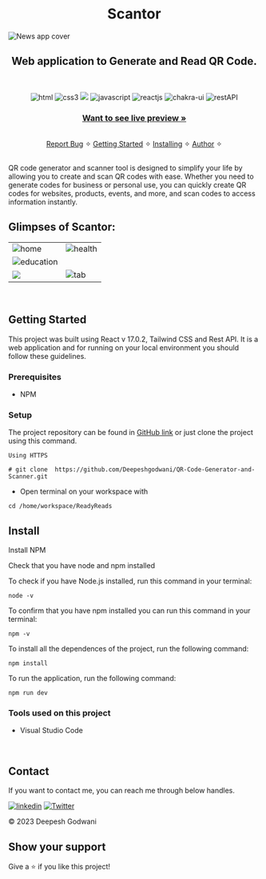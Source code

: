 <h1 align="center">Scantor</h1> 

![News app cover](https://res.cloudinary.com/dynjwlpl3/image/upload/v1676479213/Projects%20readme/newssshome_vawmvf.png)

<h2 align="center">Web application to Generate and Read QR Code.</h2>    

<br />
<p align="center">
    <img src="https://img.shields.io/badge/HTML5-%230077B5.svg?&style=for-the-badge&color=orange&logo=HTML5&logoColor=white" alt="html"/>  
    <img src="https://img.shields.io/badge/CSS3-1572B6?style=for-the-badge&logo=css3&logoColor=white" alt="css3"/> 
    <img src="https://img.shields.io/badge/tailwindcss-%2338B2AC.svg?style=for-the-badge&logo=tailwind-css&logoColor=white"/>  
    <img src="https://img.shields.io/badge/JAVASCRIPT-%230077B5.svg?&style=for-the-badge&color=black&logo=JAVASCRIPT&logoColor=yellow" alt="javascript"/> 
    <img src="https://img.shields.io/badge/React-20232A?style=for-the-badge&logo=react&logoColor=61DAFB" alt="reactjs" />
    <img src="https://img.shields.io/badge/Chakra%20UI-3bc7bd?style=for-the-badge&logo=chakraui&logoColor=white" alt="chakra-ui"/>  
    <img src="https://img.shields.io/badge/Rest_API-02303A?style=for-the-badge&logo=react-router&logoColor=white" alt="restAPI"/>   
</p>
     
  <h3 align="center"><a href="https://readyreads.onrender.com/"><strong>Want to see live preview »</strong></a></h3>
   
    
  <p align="center"> 
    <br />
    <a href="https://github.com/Deepeshgodwani/QR-Code-Generator-and-Scanner/issues">Report Bug</a>    &#10023;
    <a href="#Getting-Started">Getting Started</a> &#10023; <a href="#Install">Installing</a> &#10023;    
    <a href="#Contact">Author</a> &#10023;
  </p>
<br/>
QR code generator and scanner tool is designed to simplify your life by allowing you to create and scan QR codes with ease. Whether you need to generate codes for business or personal use, you can quickly create QR codes for websites, products, events, and more, and scan codes to access information instantly.

<br />

## Glimpses of Scantor:
<table>
  <tr>
    <td><img src="https://res.cloudinary.com/dynjwlpl3/image/upload/v1676478749/Projects%20readme/news1_rr7ojb.png" alt="home" /></td>
    <td><img src="https://res.cloudinary.com/dynjwlpl3/image/upload/v1676478154/Projects%20readme/news2_buakml.png" alt="health" /></td>
  </tr>
  <tr>
    <td><img src="https://res.cloudinary.com/dynjwlpl3/image/upload/v1676478172/Projects%20readme/news3_jxpczm.png" alt="education" /></td>
    <td><img src="https://res.cloudinary.com/dynjwlpl3/image/upload/v1676478173/Projects%20readme/news5_xdlcnl.png" alt="" /></td>
  </tr>
  <tr>
    <td><img src="https://res.cloudinary.com/dynjwlpl3/image/upload/v1676478171/Projects%20readme/new5_yfk1q8.png" /></mobile>
    <td><img src="https://res.cloudinary.com/dynjwlpl3/image/upload/v1676478173/Projects%20readme/news4_qkf63n.png" alt="tab" /></td>
  </tr>
</table>

<br />

## Getting Started

This project was built using React v 17.0.2, Tailwind CSS and Rest API. It is a web application and for running on your local environment you should follow these guidelines.


### Prerequisites

- NPM 

### Setup


The project repository can be found in [GitHub link](https://github.com/Deepeshgodwani/QR-Code-Generator-and-Scanner) or just clone the project using this command. 


```
Using HTTPS

# git clone  https://github.com/Deepeshgodwani/QR-Code-Generator-and-Scanner.git
```

+ Open terminal on your workspace with

```
cd /home/workspace/ReadyReads
```


## Install

Install NPM

Check that you have node and npm installed

To check if you have Node.js installed, run this command in your terminal:


```
node -v
```

To confirm that you have npm installed you can run this command in your terminal:


```
npm -v
```


To install all the dependences of the project, run the following command:


```
npm install
```


To run the application, run the following command:

```
npm run dev
```


### Tools used on this project

- Visual Studio Code

<br/>


## Contact

If you want to contact me, you can reach me through below handles.

[![linkedin](https://img.shields.io/badge/Deepesh_Godwani-0077B5?style=for-the-badge&logo=linkedin&logoColor=white)](https://linkedin.com/in/deeepesh-godwani-4269531b0)
[![Twitter](https://img.shields.io/badge/Deepesh_Godwani-20232A?style=for-the-badge&logo=Github&logoColor=white)](https://github.com/Deepeshgodwani)

© 2023 Deepesh Godwani



## Show your support

Give a ⭐️ if you like this project!


